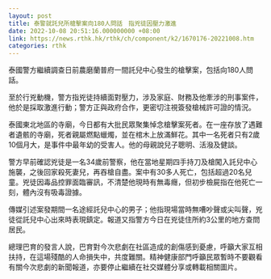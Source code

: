 ```yaml
---
layout: post
title: 泰警就託兒所槍擊案向180人問話　指兇徒因壓力激進
date: 2022-10-08 20:51:16.000000000 +08:00
link: https://news.rthk.hk/rthk/ch/component/k2/1670176-20221008.htm
categories: rthk
---
```


泰國警方繼續調查日前農磨蘭普府一間託兒中心發生的槍擊案，包括向180人問話。

至於行兇動機，警方指兇徒持續面對壓力，涉及家庭、財務及他牽涉的刑事案件，他於是採取激進行動；警方正與政府合作，更密切注視簽發槍械許可證的情況。

泰國東北地區的寺廟，今日都有大批民眾聚集悼念槍擊案死者。在一座存放了遇難者遺骸的寺廟，死者親屬燃點蠟燭，並在棺木上放滿鮮花。其中一名死者只有2歲10個月大，是事件中最年幼的受害人。他的母親說兒子聰明、活潑及健談。

警方早前確認兇徒是一名34歲前警察，他在當地星期四手持刀及槍闖入託兒中心施襲，之後回家殺死妻兒，再吞槍自盡。案中有30多人死亡，包括超過20名兒童。兇徒因毒品控罪面臨審訊，不清楚他現時有無毒癮，但初步檢屍指在他死亡一刻，體內沒有吸毒證據。

傳媒引述案發期間一名途經託兒中心的男子；他指現場當時無嘈吵聲或尖叫聲，兇徒從託兒中心出來時表現鎮定。報道又指警方今日在兇徒住所約3公里的地方查問居民。

總理巴育的發言人說，巴育對今次悲劇在社區造成的創傷感到憂慮，呼籲大家互相扶持，在這場殘酷的人命損失中，共度難關。精神健康部門呼籲民眾暫時不要觀看有關今次悲劇的新聞報道，亦要停止繼續在社交媒體分享或轉載相關圖片。
